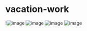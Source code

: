 # vacation-work
!![image](https://user-images.githubusercontent.com/106043830/177698619-16aab741-ed31-43fb-9775-5ceff6ff13fe.png)
![image](https://user-images.githubusercontent.com/106043830/177987458-65b08dfa-8d1f-427b-8411-a3fa4d16bab7.png)
![image](https://user-images.githubusercontent.com/106043830/177987555-262e2857-14ca-44fe-a7bf-172994a5273a.png)
![image](https://user-images.githubusercontent.com/106043830/177988593-cc3d073a-b10b-4f85-9598-3b1e44f54179.png)
